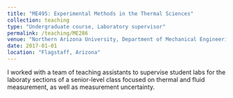 ```yaml
---
title: "ME495: Experimental Methods in the Thermal Sciences"
collection: teaching
type: "Undergraduate course, Laboratory supervisor"
permalink: /teaching/ME286
venue: "Northern Arizona University, Department of Mechanical Engineering"
date: 2017-01-01
location: "Flagstaff, Arizona"
---
```

I worked with a team of teaching assistants to supervise student labs for the laboraty sections of a senior-level class focused on thermal and fluid measurement, as well as measurement uncertainty.
